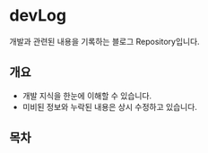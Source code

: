 # devLog
개발과 관련된 내용을 기록하는 블로그 Repository입니다.

## 개요

* 개발 지식을 한눈에 이해할 수 있습니다.
* 미비된 정보와 누락된 내용은 상시 수정하고 있습니다.

## 목차
